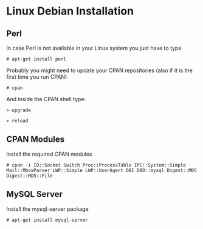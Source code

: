 Linux Debian Installation
=========================

Perl
----

In case Perl is not available in your Linux system you just have to type

`# apt-get install perl`

Probably you might need to update your CPAN repositories (also if it is the first time you run CPAN) 

`# cpan` 

And inside the CPAN shell type: 

`> upgrade`

`> reload`

CPAN Modules 
------------

Install the required CPAN modules 

`# cpan -i IO::Socket Switch Proc::ProcessTable IPC::System::Simple Mail::MboxParser LWP::Simple LWP::UserAgent DBI DBD::mysql Digest::MD5 Digest::MD5::File`

MySQL Server
------------

Install the mysql-server package 

`# apt-get install mysql-server`

